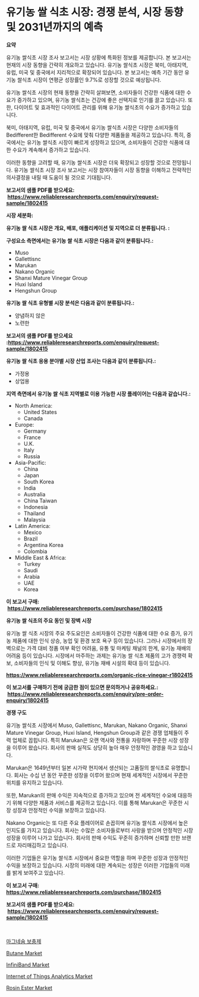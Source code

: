<p><h1>유기농 쌀 식초 시장: 경쟁 분석, 시장 동향 및 2031년까지의 예측</h1></p><p><strong>요약</strong></p>
<p><p>유기농 쌀식초 시장 조사 보고서는 시장 상황에 특화된 정보를 제공합니다. 본 보고서는 현재의 시장 동향을 간략히 개요하고 있습니다. 유기농 쌀식초 시장은 북미, 아태지역, 유럽, 미국 및 중국에서 지리적으로 확장되어 있습니다. 본 보고서는 예측 기간 동안 유기농 쌀식초 시장이 연평균 성장률인 9.7%로 성장할 것으로 예상됩니다. </p><p>유기농 쌀식초 시장의 현재 동향을 간략히 살펴보면, 소비자들이 건강한 식품에 대한 수요가 증가하고 있으며, 유기농 쌀식초는 건강에 좋은 선택지로 인기를 끌고 있습니다. 또한, 다이어트 및 효과적인 다이어트 관리를 위해 유기농 쌀식초의 수요가 증가하고 있습니다.</p><p>북미, 아태지역, 유럽, 미국 및 중국에서 유기농 쌀식초 시장은 다양한 소비자들의 Bedifferent한 Bedifferent 수요에 맞춰 다양한 제품들을 제공하고 있습니다. 특히, 중국에서는 유기농 쌀식초 시장이 빠르게 성장하고 있으며, 소비자들이 건강한 식품에 대한 수요가 계속해서 증가하고 있습니다. </p><p>이러한 동향을 고려할 때, 유기농 쌀식초 시장은 더욱 확장되고 성장할 것으로 전망됩니다. 유기농 쌀식초 시장 조사 보고서는 시장 참여자들이 시장 동향을 이해하고 전략적인 의사결정을 내릴 때 도움이 될 것으로 기대됩니다.</p></p>
<p><strong>보고서의 샘플 PDF를 받으세요: &nbsp;<a href="https://www.reliableresearchreports.com/enquiry/request-sample/1802415">https://www.reliableresearchreports.com/enquiry/request-sample/1802415</a></strong></p>
<p><strong>시장 세분화:</strong></p>
<p><strong> 유기농 쌀 식초 시장은 개요, 배포, 애플리케이션 및 지역으로 더 분류됩니다. :</strong></p>
<p><strong>구성요소 측면에서는 유기농 쌀 식초 시장은 다음과 같이 분류됩니다.:</strong></p>
<p><ul><li>Muso</li><li>Gallettisnc</li><li>Marukan</li><li>Nakano Organic</li><li>Shanxi Mature Vinegar Group</li><li>Huxi Island</li><li>Hengshun Group</li></ul></p>
<p><strong> 유기농 쌀 식초 유형별 시장 분석은 다음과 같이 분류됩니다.:</strong></p>
<p><ul><li>양념하지 않은</li><li>노련한</li></ul></p>
<p><strong>보고서의 샘플 PDF를 받으세요 :<a href="https://www.reliableresearchreports.com/enquiry/request-sample/1802415">https://www.reliableresearchreports.com/enquiry/request-sample/1802415</a></strong></p>
<p><strong> 유기농 쌀 식초 응용 분야별 시장 산업 조사는 다음과 같이 분류됩니다.:</strong></p>
<p><ul><li>가정용</li><li>상업용</li></ul></p>
<p><strong>지역 측면에서 유기농 쌀 식초 지역별로 이용 가능한 시장 플레이어는 다음과 같습니다.:</strong></p>
<p><ul>
    <li>
        North America:
        <ul>
            <li>United States</li>
            <li>Canada</li>
        </ul>
    </li>
    <li>
        Europe:
        <ul>
            <li>Germany</li>
            <li>France</li>
            <li>U.K.</li>
            <li>Italy</li>
            <li>Russia</li>
        </ul>
    </li>
    <li>
        Asia-Pacific:
        <ul>
            <li>China</li>
            <li>Japan</li>
            <li>South Korea</li>
            <li>India</li>
            <li>Australia</li>
            <li>China Taiwan</li>
            <li>Indonesia</li>
            <li>Thailand</li>
            <li>Malaysia</li>
        </ul>
    </li>
    <li>
        Latin America:
        <ul>
            <li>Mexico</li>
            <li>Brazil</li>
            <li>Argentina Korea</li>
            <li>Colombia</li>
        </ul>
    </li>
    <li>
        Middle East & Africa:
        <ul>
            <li>Turkey</li>
            <li>Saudi</li>
            <li>Arabia</li>
            <li>UAE</li>
            <li>Korea</li>
        </ul>
    </li>
    </ul></p>
<p><strong>이 보고서 구매: &nbsp;<a href="https://www.reliableresearchreports.com/purchase/1802415">https://www.reliableresearchreports.com/purchase/1802415</a></strong></p>
<p><strong>유기농 쌀 식초의 주요 동인 및 장벽 시장</strong></p>
<p><p>유기농 쌀 식초 시장의 주요 주도요인은 소비자들이 건강한 식품에 대한 수요 증가, 유기농 제품에 대한 인식 상승, 농업 및 환경 보호 욕구 등이 있습니다. 그러나 시장에서의 장벽으로는 가격 대비 정품 여부 확인 어려움, 유통 및 마케팅 채널의 한계, 유기농 재배의 어려움 등이 있습니다. 시장에서 마주하는 과제는 유기농 쌀 식초 제품의 고가 경쟁력 확보, 소비자들의 인식 및 이해도 향상, 유기농 재배 시설의 확대 등이 있습니다.</p></p>
<p><strong><a href="https://www.reliableresearchreports.com/organic-rice-vinegar-r1802415">https://www.reliableresearchreports.com/organic-rice-vinegar-r1802415</a></strong></p>
<p><strong>이 보고서를 구매하기 전에 궁금한 점이 있으면 문의하거나 공유하세요.: &nbsp;<a href="https://www.reliableresearchreports.com/enquiry/pre-order-enquiry/1802415">https://www.reliableresearchreports.com/enquiry/pre-order-enquiry/1802415</a></strong></p>
<p><strong>경쟁 구도</strong></p>
<p><p>유기농 쌀식초 시장에서 Muso, Gallettisnc, Marukan, Nakano Organic, Shanxi Mature Vinegar Group, Huxi Island, Hengshun Group과 같은 경쟁 업체들이 주력 업체로 꼽힙니다. 특히 Marukan은 오랜 역사와 전통을 자랑하며 꾸준한 시장 성장을 이루어 왔습니다. 회사의 판매 실적도 상당히 높아 매우 안정적인 경영을 하고 있습니다.</p><p>Marukan은 1649년부터 일본 시가략 현지에서 생산되는 고품질의 쌀식초로 유명합니다. 회사는 수십 년 동안 꾸준한 성장을 이루어 왔으며 현재 세계적인 시장에서 꾸준한 위치를 유지하고 있습니다.</p><p>또한, Marukan의 판매 수익은 지속적으로 증가하고 있으며 전 세계적인 수요에 대응하기 위해 다양한 제품과 서비스를 제공하고 있습니다. 이를 통해 Marukan은 꾸준한 시장 성장과 안정적인 수익을 보장하고 있습니다.</p><p>Nakano Organic는 또 다른 주요 플레이어로 손꼽히며 유기농 쌀식초 시장에서 높은 인지도를 가지고 있습니다. 회사는 수많은 소비자들로부터 사랑을 받으며 안정적인 시장 성장을 이루어 나가고 있습니다. 회사의 판매 수익도 꾸준히 증가하며 신뢰할 만한 브랜드로 자리매김하고 있습니다.</p><p>이러한 기업들은 유기농 쌀식초 시장에서 중요한 역할을 하며 꾸준한 성장과 안정적인 수익을 보장하고 있습니다. 시장의 미래에 대한 계속되는 성장은 이러한 기업들의 미래를 밝게 보여주고 있습니다.</p></p>
<p><strong>이 보고서 구매: &nbsp; <a href="https://www.reliableresearchreports.com/purchase/1802415">https://www.reliableresearchreports.com/purchase/1802415</a></strong></p>
<p><strong>보고서의 샘플 PDF를 받으세요: &nbsp;<a href="https://www.reliableresearchreports.com/enquiry/request-sample/1802415">https://www.reliableresearchreports.com/enquiry/request-sample/1802415</a></strong><strong></strong></p>
<p>&nbsp;</p>
<p><p><a href="https://github.com/vsoq0zknh59/Market-Research-Report-List-1/blob/main/923458123737.md">마그네슘 보충제</a></p><p><a href="https://issuu.com/reportprime-2/docs/butane-market-size-2030.pptx">Butane Market</a></p><p><a href="https://github.com/prosalinda88/Market-Research-Report-List-3/blob/main/infiniband-market.md">InfiniBand Market</a></p><p><a href="https://github.com/globismark/Market-Research-Report-List-2/blob/main/internet-of-things-analytics-market.md">Internet of Things Analytics Market</a></p><p><a href="https://issuu.com/reportprime-2/docs/rosin-ester-market-size-2030.pptx">Rosin Ester Market</a></p></p>